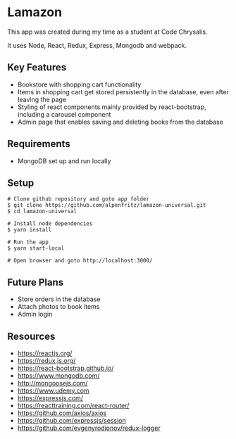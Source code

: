 # Lamazon

This app was created during my time as a student at Code Chrysalis.

It uses Node, React, Redux, Express, Mongodb and webpack.

## Key Features

* Bookstore with shopping cart functionality
* Items in shopping cart get stored persistently in the database, even after leaving the page
* Styling of react components mainly provided by react-bootstrap, including a carousel component
* Admin page that enables saving and deleting books from the database

## Requirements

* MongoDB set up and run locally

## Setup

```
# Clone github repository and goto app folder
$ git clone https://github.com/alpenfritz/lamazon-universal.git
$ cd lamazon-universal

# Install node dependencies
$ yarn install

# Run the app
$ yarn start-local

# Open browser and goto http://localhost:3000/
```

## Future Plans

* Store orders in the database
* Attach photos to book items
* Admin login

## Resources

* https://reactjs.org/
* https://redux.js.org/
* https://react-bootstrap.github.io/
* https://www.mongodb.com/
* http://mongoosejs.com/
* https://www.udemy.com
* https://expressjs.com/
* https://reacttraining.com/react-router/
* https://github.com/axios/axios
* https://github.com/expressjs/session
* https://github.com/evgenyrodionov/redux-logger